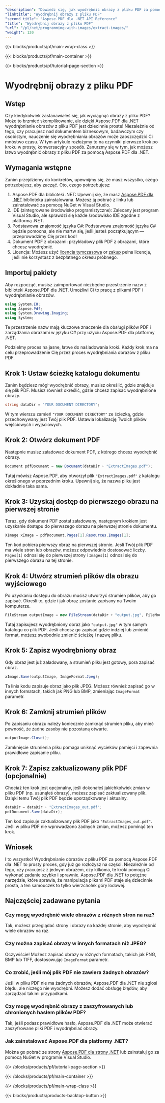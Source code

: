 ```yaml
---
"description": "Dowiedz się, jak wyodrębnić obrazy z pliku PDF za pomocą Aspose.PDF dla .NET dzięki temu przewodnikowi krok po kroku. Zacznij od łatwych do wykonania instrukcji."
"linktitle": "Wyodrębnij obrazy z pliku PDF"
"second_title": "Aspose.PDF dla .NET API Reference"
"title": "Wyodrębnij obrazy z pliku PDF"
"url": "/pl/net/programming-with-images/extract-images/"
"weight": 120
---
```


{{< blocks/products/pf/main-wrap-class >}}

{{< blocks/products/pf/main-container >}}

{{< blocks/products/pf/tutorial-page-section >}}

# Wyodrębnij obrazy z pliku PDF

## Wstęp

Czy kiedykolwiek zastanawiałeś się, jak wyciągnąć obrazy z pliku PDF? Może to brzmieć skomplikowanie, ale dzięki Aspose.PDF dla .NET wyodrębnianie obrazów z pliku PDF jest dziecinnie proste! Niezależnie od tego, czy pracujesz nad dokumentem biznesowym, badawczym czy osobistym, nauczenie się wyodrębniania obrazów może zaoszczędzić Ci mnóstwo czasu. W tym artykule rozłożymy to na czynniki pierwsze krok po kroku w prosty, konwersacyjny sposób. Zanurzmy się w tym, jak możesz łatwo wyodrębnić obrazy z pliku PDF za pomocą Aspose.PDF dla .NET.

## Wymagania wstępne

Zanim przejdziemy do konkretów, upewnijmy się, że masz wszystko, czego potrzebujesz, aby zacząć. Oto, czego potrzebujesz:

1. Aspose.PDF dla biblioteki .NET: Upewnij się, że masz [Aspose.PDF dla .NET](https://releases.aspose.com/pdf/net/) biblioteka zainstalowana. Możesz ją pobrać z linku lub zainstalować za pomocą NuGet w Visual Studio.
2. IDE (zintegrowane środowisko programistyczne): Zalecany jest program Visual Studio, ale sprawdzi się każde środowisko IDE zgodne z platformą .NET.
3. Podstawowa znajomość języka C#: Podstawowa znajomość języka C# będzie pomocna, ale nie martw się, jeśli jesteś początkującym — przeprowadzimy Cię przez kod!
4. Dokument PDF z obrazami: przykładowy plik PDF z obrazami, które chcesz wyodrębnić.
5. Licencja: Możesz użyć [licencja tymczasowa](https://purchase.aspose.com/tempLubary-license/) or [zakup](https://purchase.aspose.com/buy) pełna licencja, jeśli nie korzystasz z bezpłatnego okresu próbnego.

## Importuj pakiety

Aby rozpocząć, musisz zaimportować niezbędne przestrzenie nazw z biblioteki Aspose.PDF dla .NET. Umożliwi Ci to pracę z plikami PDF i wyodrębnianie obrazów.

```csharp
using System.IO;
using Aspose.Pdf;
using System.Drawing.Imaging;
using System;
```

Te przestrzenie nazw mają kluczowe znaczenie dla obsługi plików PDF i zarządzania obrazami w języku C# przy użyciu Aspose.PDF dla platformy .NET.

Podzielmy proces na jasne, łatwe do naśladowania kroki. Każdy krok ma na celu przeprowadzenie Cię przez proces wyodrębniania obrazów z pliku PDF.

## Krok 1: Ustaw ścieżkę katalogu dokumentu

Zanim będziesz mógł wyodrębnić obrazy, musisz określić, gdzie znajduje się plik PDF. Musisz również określić, gdzie chcesz zapisać wyodrębnione obrazy.

```csharp
string dataDir = "YOUR DOCUMENT DIRECTORY";
```

W tym wierszu zamień `"YOUR DOCUMENT DIRECTORY"` ze ścieżką, gdzie przechowywany jest Twój plik PDF. Ustawia lokalizację Twoich plików wejściowych i wyjściowych.

## Krok 2: Otwórz dokument PDF

Następnie musisz załadować dokument PDF, z którego chcesz wyodrębnić obrazy.

```csharp
Document pdfDocument = new Document(dataDir + "ExtractImages.pdf");
```

Tutaj mówisz Aspose.PDF, aby otworzył plik `"ExtractImages.pdf"` z katalogu określonego w poprzednim kroku. Upewnij się, że nazwa pliku jest dokładnie taka sama.

## Krok 3: Uzyskaj dostęp do pierwszego obrazu na pierwszej stronie

Teraz, gdy dokument PDF został załadowany, następnym krokiem jest uzyskanie dostępu do pierwszego obrazu na pierwszej stronie dokumentu.

```csharp
XImage xImage = pdfDocument.Pages[1].Resources.Images[1];
```

Ten kod pobiera pierwszy obraz na pierwszej stronie. Jeśli Twój plik PDF ma wiele stron lub obrazów, możesz odpowiednio dostosować liczby. `Pages[1]` odnosi się do pierwszej strony i `Images[1]` odnosi się do pierwszego obrazu na tej stronie.

## Krok 4: Utwórz strumień plików dla obrazu wyjściowego

Po uzyskaniu dostępu do obrazu musisz utworzyć strumień plików, aby go zapisać. Określi to, gdzie i jak obraz zostanie zapisany na Twoim komputerze.

```csharp
FileStream outputImage = new FileStream(dataDir + "output.jpg", FileMode.Create);
```

Tutaj zapisujesz wyodrębniony obraz jako `"output.jpg"` w tym samym katalogu co plik PDF. Jeśli chcesz go zapisać gdzie indziej lub zmienić format, możesz swobodnie zmienić ścieżkę i nazwę pliku.

## Krok 5: Zapisz wyodrębniony obraz

Gdy obraz jest już załadowany, a strumień pliku jest gotowy, pora zapisać obraz.

```csharp
xImage.Save(outputImage, ImageFormat.Jpeg);
```

Ta linia kodu zapisuje obraz jako plik JPEG. Możesz również zapisać go w innych formatach, takich jak PNG lub BMP, zmieniając `ImageFormat` parametr.

## Krok 6: Zamknij strumień plików

Po zapisaniu obrazu należy koniecznie zamknąć strumień pliku, aby mieć pewność, że żadne zasoby nie pozostaną otwarte.

```csharp
outputImage.Close();
```

Zamknięcie strumienia pliku pomaga uniknąć wycieków pamięci i zapewnia prawidłowe zapisanie pliku.

## Krok 7: Zapisz zaktualizowany plik PDF (opcjonalnie)

Chociaż ten krok jest opcjonalny, jeśli dokonałeś jakichkolwiek zmian w pliku PDF (np. usunąłeś obrazy), możesz zapisać zaktualizowany plik. Dzięki temu Twój plik PDF będzie uporządkowany i aktualny.

```csharp
dataDir = dataDir + "ExtractImages_out.pdf";
pdfDocument.Save(dataDir);
```

Ten kod zapisuje zaktualizowany plik PDF jako `"ExtractImages_out.pdf"`. Jeśli w pliku PDF nie wprowadzono żadnych zmian, możesz pominąć ten krok.

## Wniosek

I to wszystko! Wyodrębnianie obrazów z pliku PDF za pomocą Aspose.PDF dla .NET to prosty proces, gdy już go rozłożysz na części. Niezależnie od tego, czy pracujesz z jednym obrazem, czy kilkoma, te kroki pomogą Ci wykonać zadanie szybko i sprawnie. Aspose.PDF dla .NET to potężne narzędzie, które sprawia, że manipulacja plikami PDF staje się dziecinnie prosta, a ten samouczek to tylko wierzchołek góry lodowej. 

## Najczęściej zadawane pytania

### Czy mogę wyodrębnić wiele obrazów z różnych stron na raz?
Tak, możesz przeglądać strony i obrazy na każdej stronie, aby wyodrębnić wiele obrazów na raz.

### Czy można zapisać obrazy w innych formatach niż JPEG?
Oczywiście! Możesz zapisać obrazy w różnych formatach, takich jak PNG, BMP lub TIFF, dostosowując `ImageFormat` parametr.

### Co zrobić, jeśli mój plik PDF nie zawiera żadnych obrazów?
Jeśli w pliku PDF nie ma żadnych obrazów, Aspose.PDF dla .NET nie zgłosi błędu, ale niczego nie wyodrębni. Możesz dodać obsługę błędów, aby zarządzać takimi przypadkami.

### Czy mogę wyodrębnić obrazy z zaszyfrowanych lub chronionych hasłem plików PDF?
Tak, jeśli podasz prawidłowe hasło, Aspose.PDF dla .NET może otwierać zaszyfrowane pliki PDF i wyodrębniać obrazy.

### Jak zainstalować Aspose.PDF dla platformy .NET?
Można go pobrać ze strony [Aspose.PDF dla strony .NET](https://releases.aspose.com/pdf/net/) lub zainstaluj go za pomocą NuGet w programie Visual Studio.

{{< /blocks/products/pf/tutorial-page-section >}}

{{< /blocks/products/pf/main-container >}}

{{< /blocks/products/pf/main-wrap-class >}}

{{< blocks/products/products-backtop-button >}}